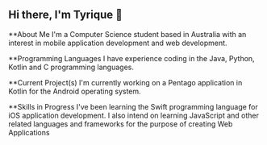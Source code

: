 ## Hi there, I'm Tyrique 👋

<!--
**tyriquezim/tyriquezim** is a ✨ _special_ ✨ repository because its `README.md` (this file) appears on your GitHub profile.

Here are some ideas to get you started:

- 🔭 I’m currently working on ...
- 🌱 I’m currently learning ...
- 👯 I’m looking to collaborate on ...
- 🤔 I’m looking for help with ...
- 💬 Ask me about ...
- 📫 How to reach me: ...
- 😄 Pronouns: ...
- ⚡ Fun fact: ...
-->
**About Me
I'm a Computer Science student based in Australia with an interest in mobile application development and web development.

**Programming Languages
I have experience coding in the Java, Python, Kotlin and C programming languages. 

**Current Project(s)
I'm currently working on a Pentago application in Kotlin for the Android operating system.

**Skills in Progress
I've been learning the Swift programming language for iOS application development. I also intend on learning JavaScript and other related languages and frameworks for the purpose of creating Web Applications

